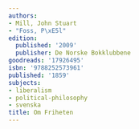 ```yaml
---
authors:
- Mill, John Stuart
- "Foss, P\xE5l"
edition:
  published: '2009'
  publisher: De Norske Bokklubbene
goodreads: '17926495'
isbn: '9788252573961'
published: '1859'
subjects:
- liberalism
- political-philosophy
- svenska
title: Om Friheten
---
```


